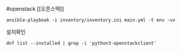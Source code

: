 #openstack 
[[오픈스택]]



```/bin/bash
ansible-playbook -i inventory/inventory.ini main.yml -t env -vv
```


설치확인
```/bin/bash
dnf list --installed | grep -i 'python3-openstackclient'
```



```/bin/bash

```



```/bin/bash

```



```/bin/bash

```



```/bin/bash

```



```/bin/bash

```



```/bin/bash

```



```/bin/bash

```



```/bin/bash

```



```/bin/bash

```



```/bin/bash

```



```/bin/bash

```



```/bin/bash

```



```/bin/bash

```



```/bin/bash

```



```/bin/bash

```


